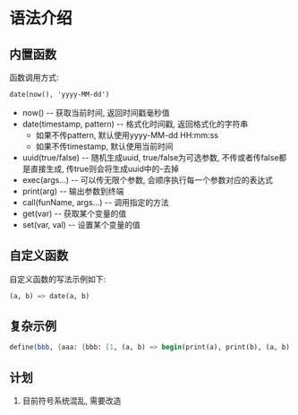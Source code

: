 # 语法介绍

## 内置函数

函数调用方式:

```scheme
date(now(), 'yyyy-MM-dd')
```

* now() -- 获取当前时间, 返回时间戳毫秒值
* date(timestamp, pattern) -- 格式化时间戳, 返回格式化的字符串
  * 如果不传pattern, 默认使用yyyy-MM-dd HH:mm:ss
  * 如果不传timestamp, 默认使用当前时间
* uuid(true/false) -- 随机生成uuid, true/false为可选参数, 不传或者传false都是直接生成, 传true则会将生成uuid中的-去掉
* exec(args...) -- 可以传无限个参数, 会顺序执行每一个参数对应的表达式
* print(arg) -- 输出参数到终端
* call(funName, args...) -- 调用指定的方法
* get(var) -- 获取某个变量的值
* set(var, val) -- 设置某个变量的值

## 自定义函数

自定义函数的写法示例如下:

```scheme
(a, b) => date(a, b)
```

## 复杂示例

```scheme
define(bbb, {aaa: {bbb: [1, (a, b) => begin(print(a), print(b), (a, b) => date(a, b))]}}).aaa.bbb[1]('aaa', 'bbb')(now(), 'yyyy-MM-dd')
```

## 计划

1. 目前符号系统混乱, 需要改造